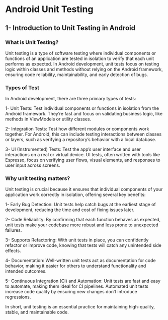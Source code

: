 # Android Unit Testing

## 1- Introduction to Unit Testing in Android

### What is Unit Testing?

Unit testing is a type of software testing where individual components or functions of an application 
are tested in isolation to verify that each unit performs as expected. In Android development, unit 
tests focus on testing logic within classes and methods without relying on the Android framework, 
ensuring code reliability, maintainability, and early detection of bugs.

### Types of Test

In Android development, there are three primary types of tests:

1- Unit Tests: Test individual components or functions in isolation from the Android framework. They’re 
fast and focus on validating business logic, like methods in ViewModels or utility classes.

2- Integration Tests: Test how different modules or components work together. For Android, this can 
include testing interactions between classes or layers, such as verifying a repository’s behavior 
with a local database.

3- UI (Instrumented) Tests: Test the app’s user interface and user interactions on a real or virtual 
device. UI tests, often written with tools like Espresso, focus on verifying user flows, visual 
elements, and responses to user input across screens. 

### Why unit testing matters?

Unit testing is crucial because it ensures that individual components of your application work correctly 
in isolation, offering several key benefits:

1- Early Bug Detection: Unit tests help catch bugs at the earliest stage of development, reducing the 
time and cost of fixing issues later.

2- Code Reliability: By confirming that each function behaves as expected, unit tests make your 
codebase more robust and less prone to unexpected failures.

3- Supports Refactoring: With unit tests in place, you can confidently refactor or improve code, 
knowing that tests will catch any unintended side effects.

4- Documentation: Well-written unit tests act as documentation for code behavior, making it easier 
for others to understand functionality and intended outcomes.

5- Continuous Integration (CI) and Automation: Unit tests are fast and easy to automate, making them 
ideal for CI pipelines. Automated unit tests increase code quality by ensuring new changes don’t introduce regressions.

In short, unit testing is an essential practice for maintaining high-quality, stable, and maintainable code.